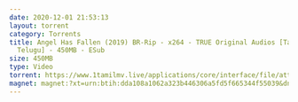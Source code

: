 ```yaml
---
date: 2020-12-01 21:53:13
layout: torrent
category: Torrents
title: Angel Has Fallen (2019) BR-Rip - x264 - TRUE Original Audios [Tamil +
  Telugu] - 450MB - ESub
size: 450MB
type: Video
torrent: https://www.1tamilmv.live/applications/core/interface/file/attachment.php?id=69485
magnet: magnet:?xt=urn:btih:dda108a1062a323b446306a5fd5f665344f55039&dn=www.1TamilMV.live%20-%20Angel%20Has%20Fallen%20(2019)%20BR-Rip%20-%20x264%20-%20%5bTamil%20%2b%20Telugu%5d%20-%20450MB%20-%20ESub.mkv&tr=udp%3a%2f%2fp4p.arenabg.com%3a1337%2fannounce&tr=http%3a%2f%2fpow7.com%3a80%2fannounce&tr=udp%3a%2f%2ftracker.tiny-vps.com%3a6969%2fannounce&tr=http%3a%2f%2ftracker2.itzmx.com%3a6961%2fannounce&tr=udp%3a%2f%2f151.80.120.114%3a2710%2fannounce&tr=udp%3a%2f%2f9.rarbg.com%3a2790%2fannounce&tr=udp%3a%2f%2f9.rarbg.to%3a2740%2fannounce&tr=udp%3a%2f%2fopen.stealth.si%3a80%2fannounce&tr=udp%3a%2f%2ftracker.leechers-paradise.org%3a6969%2fannounce&tr=udp%3a%2f%2ftracker.opentrackr.org%3a1337%2fannounce&tr=http%3a%2f%2ft.nyaatracker.com%3a80%2fannounce
---
```


